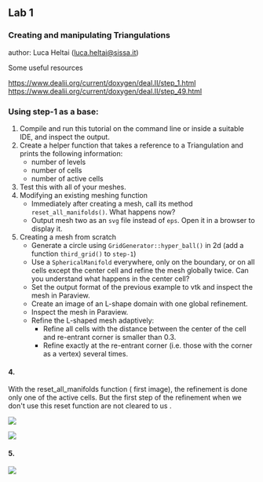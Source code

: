 ## Lab 1
### Creating and manipulating Triangulations

author: Luca Heltai (luca.heltai@sissa.it)

Some useful resources

https://www.dealii.org/current/doxygen/deal.II/step_1.html https://www.dealii.org/current/doxygen/deal.II/step_49.html

### Using step-1 as a base:
1. Compile and run this tutorial on the command line or inside a suitable IDE, and inspect the output.
2. Create a helper function that takes a reference to a Triangulation and prints the following information:
	- number of levels
	- number of cells
	- number of active cells
3. Test this with all of your meshes.
4. Modifying an existing meshing function
	- Immediately after creating a mesh, call its method `reset_all_manifolds()`. What happens now?
	- Output mesh two as an `svg` file instead of `eps`. Open it in a browser to display it.
5. Creating a mesh from scratch
	- Generate a circle using `GridGenerator::hyper_ball()` in 2d (add a function `third_grid()` to `step-1`)
	- Use a `SphericalManifold` everywhere, only on the boundary, or on all cells except the center cell and refine the mesh globally twice. Can you understand what happens in the center cell?
	- Set the output format of the previous example to vtk and inspect the mesh in Paraview.
	- Create an image of an L-shape domain with one global refinement.
	- Inspect the mesh in Paraview.
	- Refine the L-shaped mesh adaptively:
		- Refine all cells with the distance between the center of the cell and re-entrant corner is smaller than 0.3.
		- Refine exactly at the re-entrant corner (i.e. those with the corner as a vertex) several times.



#### 4.

With the reset_all_manifolds function ( first image),  the refinement is done only  one of the active cells. But the first step of the refinement when we don't use this reset function are not cleared to us .

![](oldstep-1/cmake-build-debug/grid-2-reset.svg)

![](oldstep-1/cmake-build-debug/grid-2-unreset.svg)

#### 5.

![](oldstep-1/cmake-build-debug/grid-2-sm.svg)
